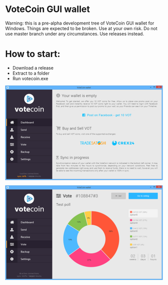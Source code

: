 # VoteCoin GUI wallet

Warning: this is a pre-alpha development tree of VoteCoin GUI wallet for Windows.
Things are expected to be broken. Use at your own risk.
Do not use master branch under any circumstances. Use releases instead.

# How to start:

- Download a release
- Extract to a folder
- Run votecoin.exe

![screenshot](/screenshots/screen3.png?raw=true "GUI wallet welcome screen")

![screenshot](/screenshots/screen9.png?raw=true "GUI wallet voting results")


